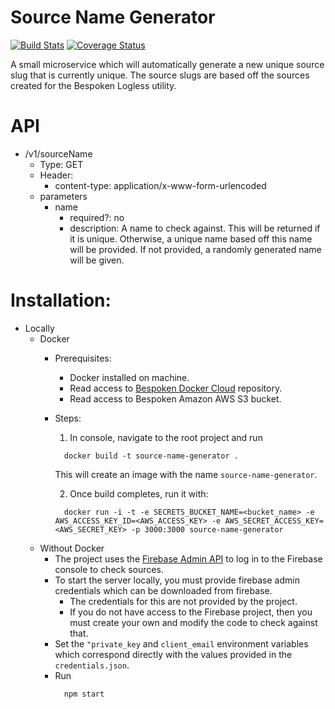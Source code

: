 # Source Name Generator

[![Build Stats](https://codeship.com/projects/c20381f0-f077-0134-47c5-7e04daa49e7e/status?branch=master)](https://app.codeship.com/projects/209114)
[![Coverage Status](https://coveralls.io/repos/github/bespoken/source-name-generator/badge.svg?branch=master)](https://coveralls.io/github/bespoken/source-name-generator?branch=master)

A small microservice which will automatically generate a new unique source slug that is currently unique. 
The source slugs are based off the sources created for the Bespoken Logless utility.

# API
* /v1/sourceName
  * Type: GET
  * Header:
    * content-type: application/x-www-form-urlencoded
  * parameters
    * name
      * required?: no
      * description: A name to check against.  This will be returned if it is unique.  Otherwise, a unique name based off this
                    name will be provided.  If not provided, a randomly generated name will be given.
                    
# Installation:
  * Locally
    * Docker
      * Prerequisites:
        * Docker installed on machine.
        * Read access to [Bespoken Docker Cloud](https://cloud.docker.com/app/bespoken/repository/list) repository.
        * Read access to Bespoken Amazon AWS S3 bucket.
      * Steps:
        1. In console, navigate to the root project and run 
          ```
            docker build -t source-name-generator .
          ```
          This will create an image with the name `source-name-generator`.
        
        2. Once build completes, run it with:
          ```
            docker run -i -t -e SECRETS_BUCKET_NAME=<bucket_name> -e AWS_ACCESS_KEY_ID=<AWS_ACCESS_KEY> -e AWS_SECRET_ACCESS_KEY=<AWS_SECRET_KEY> -p 3000:3000 source-name-generator
          ```
    * Without Docker
      * The project uses the [Firebase Admin API](https://firebase.google.com/docs/database/admin/start) to log in to the Firebase console to check sources.
      * To start the server locally, you must provide firebase admin credentials which can be downloaded from firebase. 
        * The credentials for this are not provided by the project. 
        * If you do not have access to the Firebase project, then you must create your own and modify the code to check against that.
      * Set the `"private_key` and `client_email` environment variables which correspond directly with the values provided in the `credentials.json`. 
      * Run 
        ```
          npm start
         ```
         
